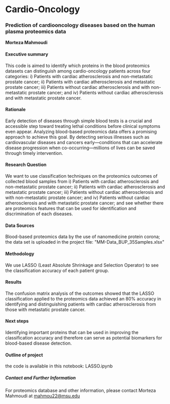 # Cardio-Oncology

### Prediction of cardiooncology diseases based on the human plasma proteomics data

**Morteza Mahmoudi**

#### Executive summary
This code is aimed to identify which proteins in the blood proteomics datasets can distinguish among cardio-oncology patients across four categories: i) Patients with cardiac atherosclerosis and non-metastatic prostate cancer; ii) Patients with cardiac atherosclerosis and metastatic prostate cancer; iii) Patients without cardiac atherosclerosis and with non-metastatic prostate cancer; and iv) Patients without cardiac atherosclerosis and with metastatic prostate cancer.

#### Rationale
Early detection of diseases through simple blood tests is a crucial and accessible step toward treating lethal conditions before clinical symptoms even appear. Analyzing blood-based proteomics data offers a promising approach to achieve this goal. By detecting serious illnesses such as cardiovascular diseases and cancers early—conditions that can accelerate disease progression when co-occurring—millions of lives can be saved through timely intervention.

#### Research Question
We want to use classification techniques on the proteomics outcomes of collected blood samples from i) Patients with cardiac atherosclerosis and non-metastatic prostate cancer; ii) Patients with cardiac atherosclerosis and metastatic prostate cancer; iii) Patients without cardiac atherosclerosis and with non-metastatic prostate cancer; and iv) Patients without cardiac atherosclerosis and with metastatic prostate cancer; and see whether there are proteomics features that can be used for identification and discrimination of each diseases.

#### Data Sources
Blood-based proteomics data by the use of nanomedicine protein corona; the data set is uploaded in the project file: "MM-Data_BUP_35Samples.xlsx"

#### Methodology
We use LASSO (Least Absolute Shrinkage and Selection Operator) to see the classification accuracy of each patient group.

#### Results
The confusion matrix analysis of the outcomes showed that the LASSO classification applied to the proteomics data achieved an 80% accuracy in identifying and distinguishing patients with cardiac atherosclerosis from those with metastatic prostate cancer.
#### Next steps
Identifying important proteins that can be used in improving the classification accuracy and therefore can serve as potential biomarkers for blood-based disease detection.

#### Outline of project

the code is available in this notebook: LASSO.ipynb

##### Contact and Further Information
For proteomics database and other information, please contact Morteza Mahmoudi at mahmou22@msu.edu 
